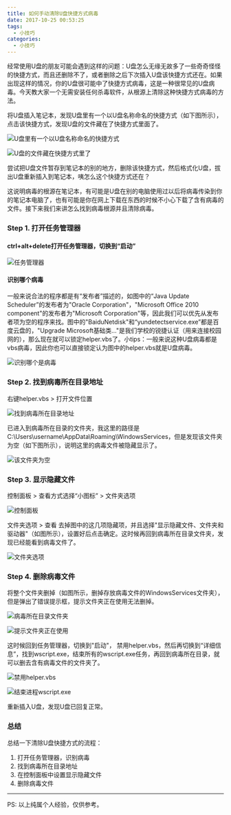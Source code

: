 ```yaml
---
title: 如何手动清除U盘快捷方式病毒
date: 2017-10-25 00:53:25
tags:
  - 小技巧
categories:
  - 小技巧
---
```


经常使用U盘的朋友可能会遇到这样的问题：U盘怎么无缘无故多了一些奇奇怪怪的快捷方式，而且还删除不了，或者删除之后下次插入U盘该快捷方式还在。如果出现这样的情况，你的U盘很可能中了快捷方式病毒，这是一种很常见的U盘病毒。今天教大家一个无需安装任何杀毒软件，从根源上清除这种快捷方式病毒的方法。<!--more-->

将U盘插入笔记本，发现U盘里有一个以U盘名称命名的快捷方式（如下图所示），点击该快捷方式，发现U盘的文件藏在了快捷方式里面了。

![U盘里有一个以U盘名称命名的快捷方式](UsbShotcutVirus/1.png)

![U盘的文件藏在快捷方式里了](UsbShotcutVirus/2.jpg)

尝试把U盘文件暂存到笔记本的别的地方，删除该快捷方式，然后格式化U盘，拔出U盘重新插入到笔记本，咦怎么这个快捷方式还在？

这说明病毒的根源在笔记本，有可能是U盘在别的电脑使用过以后将病毒传染到你的笔记本电脑了，也有可能是你在网上下载在东西的时候不小心下载了含有病毒的文件。接下来我们来讲怎么找到病毒根源并且清除病毒。

### Step 1. 打开任务管理器
#### ctrl+alt+delete打开任务管理器，切换到“启动”

![任务管理器](UsbShotcutVirus/3_taskManagement.png)

#### 识别哪个病毒
一般来说合法的程序都是有“发布者”描述的，如图中的“Java Update Scheduler”的发布者为"Oracle Corporation"，"Microsoft Office 2010 component"的发布者为"Microsoft Corporation"等，因此我们可以优先从发布者项为空的程序来找。图中的"BaiduNetdisk"和“yundetectservice.exe”都是百度云盘的，"Upgrade Microsoft基础类..."是我们学校的锐捷认证（用来连接校园网的），那么现在就可以锁定helper.vbs了。小tips：一般来说这种U盘病毒都是vbs病毒，因此你也可以直接锁定认为图中的helper.vbs就是U盘病毒。

![识别哪个是病毒](UsbShotcutVirus/4_helperVbs.png)

### Step 2. 找到病毒所在目录地址
 右键helper.vbs > 打开文件位置

![找到病毒所在目录地址](UsbShotcutVirus/5_findPath.jpg)

已进入到病毒所在目录的文件夹，我这里的路径是C:\Users\username\AppData\Roaming\WindowsServices，但是发现该文件夹为空（如下图所示），说明这里的病毒文件被隐藏显示了。

![该文件夹为空](UsbShotcutVirus/6_hidden.png)

### Step 3. 显示隐藏文件
控制面板 > 查看方式选择“小图标” > 文件夹选项

![控制面板](UsbShotcutVirus/7_controlPanel.png)

文件夹选项 > 查看
去掉图中的这几项隐藏项，并且选择"显示隐藏文件、文件夹和驱动器"（如图所示），设置好后点击确定。这时候再回到病毒所在目录文件夹，发现已经能看到病毒文件了。

![文件夹选项](UsbShotcutVirus/8_unhide.png)

### Step 4. 删除病毒文件
将整个文件夹删掉（如图所示，删掉存放病毒文件的WindowsServices文件夹），但是弹出了错误提示框，提示文件夹正在使用无法删掉。

![病毒所在目录文件夹](UsbShotcutVirus/9_deleteVirus.png)

![提示文件夹正在使用](UsbShotcutVirus/10_unableToDelete.png)

这时候回到任务管理器，切换到"启动"， 禁用helper.vbs，然后再切换到“详细信息”，找到wscript.exe，结束所有的wscript.exe任务，再回到病毒所在目录，就可以删去含有病毒文件的文件夹了。

![禁用helper.vbs](UsbShotcutVirus/11_disableVirus.jpg)

![结束进程wscript.exe](UsbShotcutVirus/12_stopWscript.png)

重新插入U盘，发现U盘已回复正常。

### 总结
总结一下清除U盘快捷方式的流程：
1. 打开任务管理器，识别病毒
2. 找到病毒所在目录地址
3. 在控制面板中设置显示隐藏文件
4. 删除病毒文件

---

PS: 以上纯属个人经验，仅供参考。